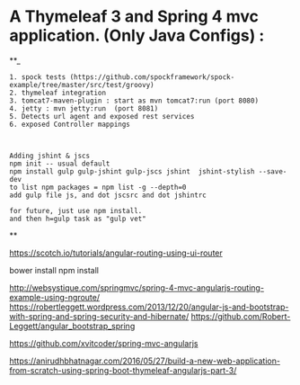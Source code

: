 A Thymeleaf 3 and Spring 4 mvc application. (Only Java Configs) :
=================================================================
 **_

    1. spock tests (https://github.com/spockframework/spock-example/tree/master/src/test/groovy)
    2. thymeleaf integration
    3. tomcat7-maven-plugin : start as mvn tomcat7:run (port 8080)
    4. jetty : mvn jetty:run  (port 8081)
    5. Detects url agent and exposed rest services
    6. exposed Controller mappings



    Adding jshint & jscs
    npm init -- usual default
    npm install gulp gulp-jshint gulp-jscs jshint  jshint-stylish --save-dev
    to list npm packages = npm list -g --depth=0
    add gulp file js, and dot jscsrc and dot jshintrc

    for future, just use npm install.
    and then h=gulp task as "gulp vet"
**

https://scotch.io/tutorials/angular-routing-using-ui-router

bower install
npm install

http://websystique.com/springmvc/spring-4-mvc-angularjs-routing-example-using-ngroute/
https://robertleggett.wordpress.com/2013/12/20/angular-js-and-bootstrap-with-spring-and-spring-security-and-hibernate/
https://github.com/Robert-Leggett/angular_bootstrap_spring

https://github.com/xvitcoder/spring-mvc-angularjs

https://anirudhbhatnagar.com/2016/05/27/build-a-new-web-application-from-scratch-using-spring-boot-thymeleaf-angularjs-part-3/